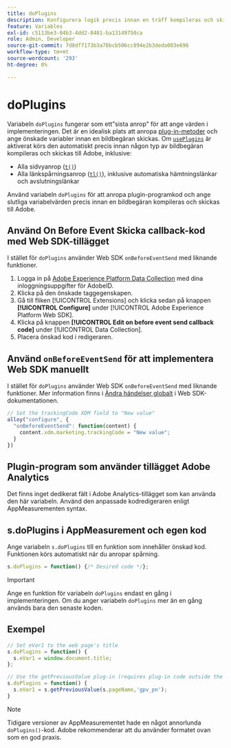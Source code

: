 ```yaml
---
title: doPlugins
description: Konfigurera logik precis innan en träff kompileras och skickas till Adobe.
feature: Variables
exl-id: c5113be3-04b3-4dd2-8481-ba13149750ca
role: Admin, Developer
source-git-commit: 7d8df7173b3a78bcb506cc894e2b3deda003e696
workflow-type: tm+mt
source-wordcount: '293'
ht-degree: 0%

---
```


# doPlugins

Variabeln `doPlugins` fungerar som ett&quot;sista anrop&quot; för att ange värden i implementeringen. Det är en idealisk plats att anropa [plug-in-metoder](../plugins/impl-plugins.md) och ange önskade variabler innan en bildbegäran skickas. Om [`usePlugins`](../config-vars/useplugins.md) är aktiverat körs den automatiskt precis innan någon typ av bildbegäran kompileras och skickas till Adobe, inklusive:

* Alla sidvyanrop ([`t()`](t-method.md))
* Alla länkspårningsanrop ([`tl()`](tl-method.md)), inklusive automatiska hämtningslänkar och avslutningslänkar

Använd variabeln `doPlugins` för att anropa plugin-programkod och ange slutliga variabelvärden precis innan en bildbegäran kompileras och skickas till Adobe.

## Använd On Before Event Skicka callback-kod med Web SDK-tillägget

I stället för `doPlugins` använder Web SDK `onBeforeEventSend` med liknande funktioner.

1. Logga in på [Adobe Experience Platform Data Collection](https://experience.adobe.com/data-collection) med dina inloggningsuppgifter för AdobeID.
1. Klicka på den önskade taggegenskapen.
1. Gå till fliken [!UICONTROL Extensions] och klicka sedan på knappen **[!UICONTROL Configure]** under [!UICONTROL Adobe Experience Platform Web SDK].
1. Klicka på knappen **[!UICONTROL Edit on before event send callback code]** under [!UICONTROL Data Collection].
1. Placera önskad kod i redigeraren.

## Använd `onBeforeEventSend` för att implementera Web SDK manuellt

I stället för `doPlugins` använder Web SDK `onBeforeEventSend` med liknande funktioner. Mer information finns i [Ändra händelser globalt](https://experienceleague.adobe.com/docs/experience-platform/edge/fundamentals/tracking-events.html#modifying-events-globally) i Web SDK-dokumentationen.

```js
// Set the trackingCode XDM field to "New value"
alloy("configure", {
  "onBeforeEventSend": function(content) {
    content.xdm.marketing.trackingCode = "New value";
  }
})
```

## Plugin-program som använder tillägget Adobe Analytics

Det finns inget dedikerat fält i Adobe Analytics-tillägget som kan använda den här variabeln. Använd den anpassade kodredigeraren enligt AppMeasurementen syntax.

## s.doPlugins i AppMeasurement och egen kod

Ange variabeln `s.doPlugins` till en funktion som innehåller önskad kod. Funktionen körs automatiskt när du anropar spårning.

```js
s.doPlugins = function() {/* Desired code */};
```

>[!IMPORTANT]
>
>Ange en funktion för variabeln `doPlugins` endast en gång i implementeringen. Om du anger variabeln `doPlugins` mer än en gång används bara den senaste koden.

## Exempel

```js
// Set eVar1 to the web page's title
s.doPlugins = function() {
  s.eVar1 = window.document.title;
};

// Use the getPreviousValue plug-in (requires plug-in code outside the function)
s.doPlugins = function() {
  s.eVar1 = s.getPreviousValue(s.pageName,'gpv_pn');
}
```

>[!NOTE]
>
>Tidigare versioner av AppMeasurementet hade en något annorlunda `doPlugins()`-kod. Adobe rekommenderar att du använder formatet ovan som en god praxis.
